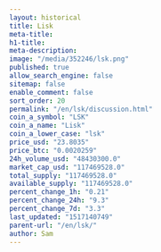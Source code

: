 ```yaml
---
layout: historical
title: Lisk
meta-title: 
h1-title: 
meta-description: 
image: "/media/352246/lsk.png"
published: true
allow_search_engine: false
sitemap: false
enable_comment: false
sort_order: 20
permalink: "/en/lsk/discussion.html"
coin_a_symbol: "LSK"
coin_a_name: "Lisk"
coin_a_lower_case: "lsk"
price_usd: "23.8035"
price_btc: "0.0020259"
24h_volume_usd: "48430300.0"
market_cap_usd: "117469528.0"
total_supply: "117469528.0"
available_supply: "117469528.0"
percent_change_1h: "0.21"
percent_change_24h: "9.3"
percent_change_7d: "3.3"
last_updated: "1517140749"
parent-url: "/en/lsk/"
author: Sam
---
```


